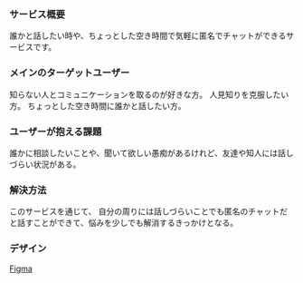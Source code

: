 ### サービス概要
誰かと話したい時や、ちょっとした空き時間で気軽に匿名でチャットができるサービスです。

### メインのターゲットユーザー
知らない人とコミュニケーションを取るのが好きな方。
人見知りを克服したい方。
ちょっとした空き時間に誰かと話したい方。

### ユーザーが抱える課題
誰かに相談したいことや、聞いて欲しい愚痴があるけれど、友達や知人には話しづらい状況がある。

### 解決方法
このサービスを通じて、
自分の周りには話しづらいことでも匿名のチャットだと話すことができて、悩みを少しでも解消するきっかけとなる。


### デザイン
[Figma](https://www.figma.com/file/IRGMoMw5UOusRdT5avvTFQ/Talkin?type=design&t=rJE1iu55TybP5kPc-6)
